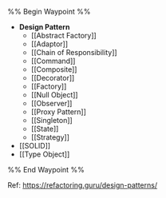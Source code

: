 %% Begin Waypoint %%
- **Design Pattern**
	- [[Abstract Factory]]
	- [[Adaptor]]
	- [[Chain of Responsibility]]
	- [[Command]]
	- [[Composite]]
	- [[Decorator]]
	- [[Factory]]
	- [[Null Object]]
	- [[Observer]]
	- [[Proxy Pattern]]
	- [[Singleton]]
	- [[State]]
	- [[Strategy]]
- [[SOLID]]
- [[Type Object]]

%% End Waypoint %%

Ref: https://refactoring.guru/design-patterns/